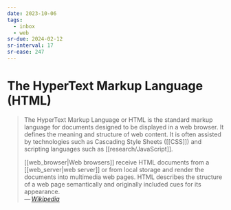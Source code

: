 ```yaml
---
date: 2023-10-06
tags:
  - inbox
  - web
sr-due: 2024-02-12
sr-interval: 17
sr-ease: 247
---
```


# The HyperText Markup Language (HTML)

> The HyperText Markup Language or HTML is the standard markup language for
> documents designed to be displayed in a web browser. It defines the meaning
> and structure of web content. It is often assisted by technologies such as
> Cascading Style Sheets ([[CSS]]) and scripting languages such as
> [[research/JavaScript]].
>
> [[web_browser|Web browsers]] receive HTML documents from
> a [[web_server|web server]] or from local storage and render the documents
> into multimedia web pages. HTML describes the structure of a web page
> semantically and originally included cues for its appearance.\
> — <cite>[Wikipedia](https://en.wikipedia.org/wiki/HTML)</cite>

